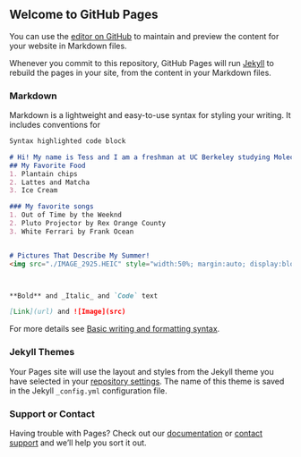 ## Welcome to GitHub Pages

You can use the [editor on GitHub](https://github.com/tessanya/data-6-website/edit/main/README.md) to maintain and preview the content for your website in Markdown files.

Whenever you commit to this repository, GitHub Pages will run [Jekyll](https://jekyllrb.com/) to rebuild the pages in your site, from the content in your Markdown files.

### Markdown

Markdown is a lightweight and easy-to-use syntax for styling your writing. It includes conventions for

```markdown
Syntax highlighted code block

# Hi! My name is Tess and I am a freshman at UC Berkeley studying Molecular and Cell Biology
## My Favorite Food
1. Plantain chips
2. Lattes and Matcha
3. Ice Cream

### My favorite songs
1. Out of Time by the Weeknd
2. Pluto Projector by Rex Orange County
3. White Ferrari by Frank Ocean


# Pictures That Describe My Summer!
<img src="./IMAGE_2925.HEIC" style="width:50%; margin:auto; display:block">



**Bold** and _Italic_ and `Code` text

[Link](url) and ![Image](src)
```

For more details see [Basic writing and formatting syntax](https://docs.github.com/en/github/writing-on-github/getting-started-with-writing-and-formatting-on-github/basic-writing-and-formatting-syntax).

### Jekyll Themes

Your Pages site will use the layout and styles from the Jekyll theme you have selected in your [repository settings](https://github.com/tessanya/data-6-website/settings/pages). The name of this theme is saved in the Jekyll `_config.yml` configuration file.

### Support or Contact

Having trouble with Pages? Check out our [documentation](https://docs.github.com/categories/github-pages-basics/) or [contact support](https://support.github.com/contact) and we’ll help you sort it out.
